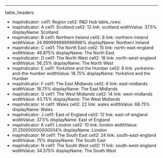 ---
table_headers:
 - mapIndicator:
   cell1: Region
   cell2: R&D Hub
table_rows:
 - mapIndicator: A
   cell1: Scotland
   cell2: 12
   link: scotland
   widthValue: 37.5%
   displayName: Scotland
 - mapIndicator: B
   cell1: Northern Ireland
   cell2: 8
   link: northern-ireland
   widthValue: 24.999999999999996%
   displayName: Northern Ireland
 - mapIndicator: C
   cell1: The North East
   cell2: 15
   link: north-east-england
   widthValue: 46.875%
   displayName: The North East
 - mapIndicator: D
   cell1: The North West
   cell2: 18
   link: north-west-england
   widthValue: 56.25%
   displayName: The North West
 - mapIndicator: E
   cell1: Yorkshire and the Humber
   cell2: 6
   link: yorkshire-and-the-humber
   widthValue: 18.75%
   displayName: Yorkshire and the Humber
 - mapIndicator: F
   cell1: The East Midlands
   cell2: 6
   link: east-midlands
   widthValue: 18.75%
   displayName: The East Midlands
 - mapIndicator: G
   cell1: The West Midlands
   cell2: 14
   link: west-midlands
   widthValue: 43.75%
   displayName: The West Midlands
 - mapIndicator: H
   cell1: Wales
   cell2: 22
   link: wales
   widthValue: 68.75%
   displayName: Wales
 - mapIndicator: J
   cell1: East of England
   cell2: 12
   link: east-of-england
   widthValue: 37.5%
   displayName: East of England
 - mapIndicator: K
   cell1: London
   cell2: 10
   link: london
   widthValue: 31.250000000000004%
   displayName: London
 - mapIndicator: M
   cell1: The South East
   cell2: 24
   link: south-east-england
   widthValue: 75%
   displayName: The South East
 - mapIndicator: N
   cell1: The South West
   cell2: 11
   link: south-west-england
   widthValue: 34.375%
   displayName: The South West
